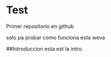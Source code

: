 # Test
Primer repositorio en github


solo pa probar como funciona esta weva

##Introduccion 
esta est la intro.
